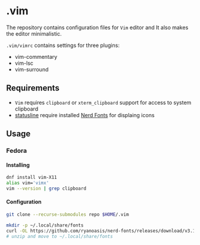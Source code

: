 # .vim

The repository contains configuration files for `Vim` editor and It also makes
the editor minimalistic.

`.vim/vimrc` contains settings for three plugins:

* vim-commentary
* vim-lsc
* vim-surround

## Requirements

- `Vim` requires `clipboard` or `xterm_clipboard` support for access to system
clipboard
- [statusline](source/statusline.vim) require installed
[Nerd Fonts](https://github.com/ryanoasis/nerd-fonts) for displaing icons

## Usage

### Fedora

#### Installing

```bash
dnf install vim-X11
alias vim='vimx'
vim --version | grep clipboard
```

#### Configuration

```bash
git clone --recurse-submodules repo $HOME/.vim
```

```bash
mkdir -p ~/.local/share/fonts
curl -OL https://github.com/ryanoasis/nerd-fonts/releases/download/v3.1.1/LiberationMono.zip
# unzip and move to ~/.local/share/fonts
```

